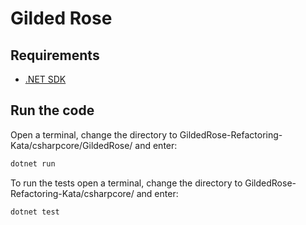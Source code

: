 # Gilded Rose

## Requirements
- [.NET SDK](https://dotnet.microsoft.com/en-us/learn/dotnet/hello-world-tutorial/install)

## Run the code

Open a terminal, change the directory to GildedRose-Refactoring-Kata/csharpcore/GildedRose/ and enter:

```bash
dotnet run
```

To run the tests open a terminal, change the directory to GildedRose-Refactoring-Kata/csharpcore/ and enter:

```bash
dotnet test
```
